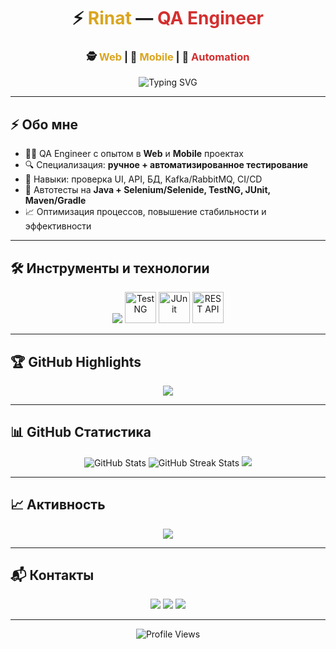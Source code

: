 <h1 align="center">
  ⚡ <span style="color:#DAA520;">Rinat</span> — <span style="color:#D32F2F;">QA Engineer</span>  
</h1>

<h3 align="center">
  🕵️ <span style="color:#DAA520;">Web</span> | 📱 <span style="color:#DAA520;">Mobile</span> | 🤖 <span style="color:#D32F2F;">Automation</span>  
</h3>

<p align="center">
  <img src="https://readme-typing-svg.herokuapp.com?font=Fira+Code&size=22&duration=3000&pause=500&color=DAA520&center=true&vCenter=true&width=700&lines=Breaking+bugs+before+they+break+production;Testing+is+my+craft;Automation+is+my+weapon" alt="Typing SVG" />
</p>

---

## ⚡ Обо мне  
- 🧑‍💻 QA Engineer с опытом в **Web** и **Mobile** проектах  
- 🔍 Специализация: **ручное + автоматизированное тестирование**  
- 🚀 Навыки: проверка UI, API, БД, Kafka/RabbitMQ, CI/CD  
- 🤖 Автотесты на **Java + Selenium/Selenide, TestNG, JUnit, Maven/Gradle**  
- 📈 Оптимизация процессов, повышение стабильности и эффективности  

---

## 🛠 Инструменты и технологии  

<div align="center">

<!-- skillicons -->
<img src="https://skillicons.dev/icons?i=java,selenium,postman,git,linux,idea,maven,gradle,jira,postgres,bash,jenkins,swagger,kafka&perline=7" />

<!-- локальные иконки -->
<img src="assets/icons/testng.svg" width="50" height="50" alt="TestNG" />
<img src="assets/icons/junit.svg" width="50" height="50" alt="JUnit" />
<img src="assets/icons/rest-api.svg" width="50" height="50" alt="REST API" />

</div>

---

## 🏆 GitHub Highlights  

<div align="center">
  <img src="https://github-profile-trophy.vercel.app/?username=RinatStr102&theme=onestar&no-frame=true&margin-w=5&margin-h=5&title=Commits,Repositories,PullRequest,Stars,Followers" />
</div>

---

## 📊 GitHub Статистика  

<div align="center">

<img src="https://github-readme-stats.vercel.app/api?username=RinatStr102&show_icons=true&theme=dark&title_color=DAA520&icon_color=D32F2F&text_color=ffffff&bg_color=3B0A0A,210808,000000&hide_border=true" alt="GitHub Stats" />

<img src="https://github-readme-streak-stats.herokuapp.com/?user=RinatStr102&theme=dark&ring=DAA520&fire=D32F2F&currStreakLabel=DAA520&sideNums=ffffff&sideLabels=ffffff&dates=999&hide_border=true&background=3B0A0A,210808,000000" alt="GitHub Streak Stats" />

<img src="https://github-readme-stats.vercel.app/api/top-langs/?username=RinatStr102&layout=compact&theme=dark&title_color=DAA520&text_color=ffffff&bg_color=3B0A0A,210808,000000&hide_border=true" />

</div>

---

## 📈 Активность  

<div align="center">
  <img src="https://github-readme-activity-graph.vercel.app/graph?username=RinatStr102&bg_color=3B0A0A,210808,000000&color=DAA520&line=D32F2F&point=FFFFFF&area=true&hide_border=true" />
</div>

---

## 📬 Контакты  

<p align="center">
  <a href="https://t.me/yourusername"><img src="https://img.shields.io/badge/Telegram-2CA5E0?style=for-the-badge&logo=telegram&logoColor=white"/></a>
  <a href="https://linkedin.com/in/yourprofile"><img src="https://img.shields.io/badge/LinkedIn-0A66C2?style=for-the-badge&logo=linkedin&logoColor=white"/></a>
  <a href="mailto:yourname@gmail.com"><img src="https://img.shields.io/badge/Gmail-EA4335?style=for-the-badge&logo=gmail&logoColor=white"/></a>
</p>

---

<div align="center">
  <img src="https://komarev.com/ghpvc/?username=RinatStr102&style=for-the-badge&color=DAA520" alt="Profile Views" />
</div>
